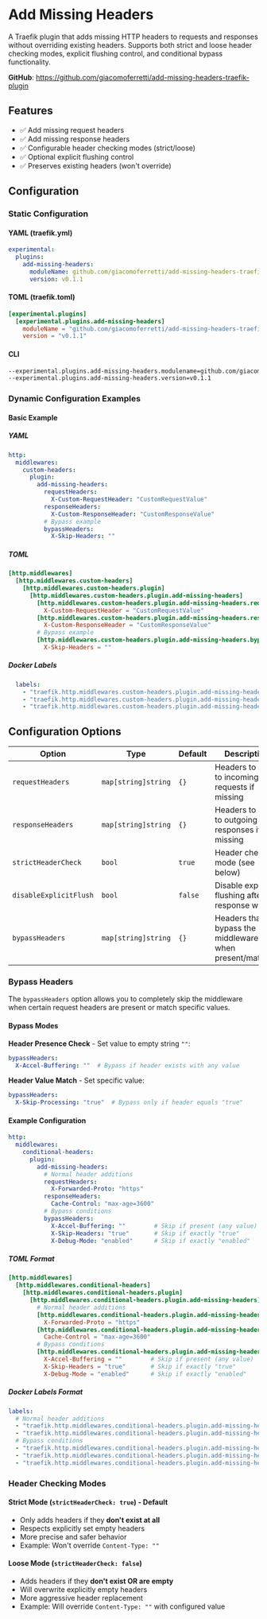 # Add Missing Headers

A Traefik plugin that adds missing HTTP headers to requests and responses without overriding existing headers. Supports both strict and loose header checking modes, explicit flushing control, and conditional bypass functionality.

**GitHub**: <https://github.com/giacomoferretti/add-missing-headers-traefik-plugin>

## Features

- ✅ Add missing request headers
- ✅ Add missing response headers
- ✅ Configurable header checking modes (strict/loose)
- ✅ Optional explicit flushing control
- ✅ Preserves existing headers (won't override)

## Configuration

### Static Configuration

#### YAML (traefik.yml)

```yaml
experimental:
  plugins:
    add-missing-headers:
      moduleName: github.com/giacomoferretti/add-missing-headers-traefik-plugin
      version: v0.1.1
```

#### TOML (traefik.toml)

```toml
[experimental.plugins]
  [experimental.plugins.add-missing-headers]
    moduleName = "github.com/giacomoferretti/add-missing-headers-traefik-plugin"
    version = "v0.1.1"
```

#### CLI

```bash
--experimental.plugins.add-missing-headers.modulename=github.com/giacomoferretti/add-missing-headers-traefik-plugin \
--experimental.plugins.add-missing-headers.version=v0.1.1
```

### Dynamic Configuration Examples

#### Basic Example

##### YAML

```yaml
http:
  middlewares:
    custom-headers:
      plugin:
        add-missing-headers:
          requestHeaders:
            X-Custom-RequestHeader: "CustomRequestValue"
          responseHeaders:
            X-Custom-ResponseHeader: "CustomResponseValue"
          # Bypass example
          bypassHeaders:
            X-Skip-Headers: ""
```

##### TOML

```toml
[http.middlewares]
  [http.middlewares.custom-headers]
    [http.middlewares.custom-headers.plugin]
      [http.middlewares.custom-headers.plugin.add-missing-headers]
        [http.middlewares.custom-headers.plugin.add-missing-headers.requestHeaders]
          X-Custom-RequestHeader = "CustomRequestValue"
        [http.middlewares.custom-headers.plugin.add-missing-headers.responseHeaders]
          X-Custom-ResponseHeader = "CustomResponseValue"
        # Bypass example
        [http.middlewares.custom-headers.plugin.add-missing-headers.bypassHeaders]
          X-Skip-Headers = ""
```

##### Docker Labels

```yaml
  labels:
    - "traefik.http.middlewares.custom-headers.plugin.add-missing-headers.requestHeaders.X-Custom-RequestHeader=CustomRequestValue"
    - "traefik.http.middlewares.custom-headers.plugin.add-missing-headers.responseHeaders.X-Custom-ResponseHeader=CustomResponseValue"
    - "traefik.http.middlewares.custom-headers.plugin.add-missing-headers.bypassHeaders.X-Skip-Headers="
```

## Configuration Options

| Option                 | Type                | Default | Description                                             |
| ---------------------- | ------------------- | ------- | ------------------------------------------------------- |
| `requestHeaders`       | `map[string]string` | `{}`    | Headers to add to incoming requests if missing          |
| `responseHeaders`      | `map[string]string` | `{}`    | Headers to add to outgoing responses if missing         |
| `strictHeaderCheck`    | `bool`              | `true`  | Header checking mode (see below)                        |
| `disableExplicitFlush` | `bool`              | `false` | Disable explicit flushing after response writes         |
| `bypassHeaders`        | `map[string]string` | `{}`    | Headers that bypass the middleware when present/matched |

### Bypass Headers

The `bypassHeaders` option allows you to completely skip the middleware when certain request headers are present or match specific values.

#### Bypass Modes

**Header Presence Check** - Set value to empty string `""`:

```yaml
bypassHeaders:
  X-Accel-Buffering: ""  # Bypass if header exists with any value
```

**Header Value Match** - Set specific value:

```yaml
bypassHeaders:
  X-Skip-Processing: "true"  # Bypass only if header equals "true"
```

#### Example Configuration

```yaml
http:
  middlewares:
    conditional-headers:
      plugin:
        add-missing-headers:
          # Normal header additions
          requestHeaders:
            X-Forwarded-Proto: "https"
          responseHeaders:
            Cache-Control: "max-age=3600"
          # Bypass conditions
          bypassHeaders:
            X-Accel-Buffering: ""        # Skip if present (any value)
            X-Skip-Headers: "true"       # Skip if exactly "true"
            X-Debug-Mode: "enabled"      # Skip if exactly "enabled"
```

##### TOML Format

```toml
[http.middlewares]
  [http.middlewares.conditional-headers]
    [http.middlewares.conditional-headers.plugin]
      [http.middlewares.conditional-headers.plugin.add-missing-headers]
        # Normal header additions
        [http.middlewares.conditional-headers.plugin.add-missing-headers.requestHeaders]
          X-Forwarded-Proto = "https"
        [http.middlewares.conditional-headers.plugin.add-missing-headers.responseHeaders]
          Cache-Control = "max-age=3600"
        # Bypass conditions
        [http.middlewares.conditional-headers.plugin.add-missing-headers.bypassHeaders]
          X-Accel-Buffering = ""        # Skip if present (any value)
          X-Skip-Headers = "true"       # Skip if exactly "true"
          X-Debug-Mode = "enabled"      # Skip if exactly "enabled"
```

##### Docker Labels Format

```yaml
labels:
  # Normal header additions
  - "traefik.http.middlewares.conditional-headers.plugin.add-missing-headers.requestHeaders.X-Forwarded-Proto=https"
  - "traefik.http.middlewares.conditional-headers.plugin.add-missing-headers.responseHeaders.Cache-Control=max-age=3600"
  # Bypass conditions
  - "traefik.http.middlewares.conditional-headers.plugin.add-missing-headers.bypassHeaders.X-Accel-Buffering="
  - "traefik.http.middlewares.conditional-headers.plugin.add-missing-headers.bypassHeaders.X-Skip-Headers=true"
  - "traefik.http.middlewares.conditional-headers.plugin.add-missing-headers.bypassHeaders.X-Debug-Mode=enabled"
```

### Header Checking Modes

#### Strict Mode (`strictHeaderCheck: true`) - Default

- Only adds headers if they **don't exist at all**
- Respects explicitly set empty headers
- More precise and safer behavior
- Example: Won't override `Content-Type: ""`

#### Loose Mode (`strictHeaderCheck: false`)

- Adds headers if they **don't exist OR are empty**
- Will overwrite explicitly empty headers  
- More aggressive header replacement
- Example: Will override `Content-Type: ""` with configured value
